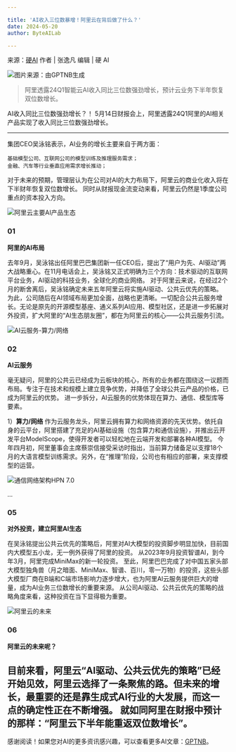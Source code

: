 ```yaml
---

title: 'AI收入三位数暴增！阿里云在背后做了什么？'
date: 2024-05-20
author: ByteAILab

---
```


来源：[硬AI](https://mp.weixin.qq.com/s/-RDjlLKHcUXrxv7tPChHQA)
作者 | 张逸凡
编辑 | 硬 AI

![图片来源：由GPTNB生成](http://www.jesonc.com/upload/3B33CB85B496C0CB6FBA4C2BD79320AD/1715925115011/FuhbJbSkTps4b_O3aksPnq1VpNjy.png)

>阿里透露24Q1智能云AI收入同比三位数强劲增长，预计云业务下半年恢复双位数增长。

AI收入同比三位数强劲增长？！
5月14日财报会上，阿里透露24Q1阿里的AI相关产品实现了收入同比三位数强劲增长。

---

集团CEO吴泳铭表示，AI业务的增长主要来自于两方面：
```
基础模型公司、互联网公司的模型训练及推理服务需求；
金融、汽车等行业垂直应用需求增长推动；
```
对于未来的预期，管理层认为在公司对AI的大力布局下，阿里云的商业化收入将在下半财年恢复双位数增长。
同时从财报现金流变动来看，阿里云仍然是1季度公司重点的资本投入方向。

![阿里云主要AI产品生态](http://www.jesonc.com/FjYAq5S8kq10KJLe-fP0S6HQQ_kr)

### 01
**阿里的AI布局**

去年9月，吴泳铭出任阿里巴巴集团新一任CEO后，提出了“用户为先、AI驱动”两大战略重心。在11月电话会上，吴泳铭又正式明确为三个方向：技术驱动的互联网平台业务，AI驱动的科技业务，全球化的商业网络。
对于阿里云来说，在经过2个月的断舍离后，吴泳铭确定未来五年阿里云将实施AI驱动、公共云优先的策略。
为此，公司随后在AI领域布局更加全面，战略也更清晰。一切配合公共云服务增长。无论是原先的开源模型基座、通义系列AI应用、模型社区，还是进一步拓展对外投资，扩大阿里的“AI生态朋友圈”，都在为阿里云的核心——公共云服务引流。

![AI云服务-算力/网络](http://www.jesonc.com/FhbzBL0npP4xn4tSYA38IFfHYd5Z)

### 02
**AI云服务**

毫无疑问，阿里的公共云已经成为云板块的核心，所有的业务都在围绕这一议题而布局。专注于在技术和规模上建立竞争优势，并降低了全球公共云产品的价格，已成为阿里云的优势。
进一步拆分，AI云服务的优势体现在算力、通信、模型库等要素。

1）**算力/网络**
作为云服务龙头，阿里云拥有算力和网络资源的先天优势。依托自身的云平台，阿里搭建了充足的AI基础设施（包含算力和通信设施），并推出云开发平台ModelScope，使得开发者可以轻松地在云端开发和部署各种AI模型。
今年四月初，阿里董事会主席蔡崇信接受采访时指出，当前算力储备足以支撑18个月的大语言模型训练需求。另外，在“推理”阶段，公司也有相应的部署，来支撑模型的运营。

![通信网络架构HPN 7.0](http://www.jesonc.com/FhbzBL0npP4xn4tSYA38IFfHYd5Z)

...

### 05
**对外投资，建立阿里AI生态**

在吴泳铭提出公共云优先的策略后，阿里对AI大模型的投资脚步明显加快，目前国内大模型五小龙，无一例外获得了阿里的投资。
从2023年9月投资智谱AI，到今年3月，阿里完成MiniMax的新一轮投资。
至此，阿里巴巴完成了对中国五家头部大模型独角兽（月之暗面、MiniMax、智谱、百川，零一万物）的投资，这些头部大模型厂商在B端和C端市场影响力逐步增大，也为阿里AI云服务提供巨大的增量，成为AI业务三位数增长的重要来源。
从公司AI驱动、公共云优先的策略的战略角度来看，这种投资在当下显得极为重要。

![阿里云的未来](http://www.jesonc.com/FhuJy0NrKIzLrPGT_2IegRwxkjNL)

### 06
**阿里云的未来呢？**

目前来看，阿里云“AI驱动、公共云优先的策略”已经开始见效，阿里云选择了一条聚焦的路。但未来的增长，最重要的还是靠生成式AI行业的大发展，而这一点的确定性正在不断增强。
就如同阿里在财报中预计的那样：“阿里云下半年能重返双位数增长”。
---
感谢阅读！如果您对AI的更多资讯感兴趣，可以查看更多AI文章：[GPTNB](https://gptnb.com)。